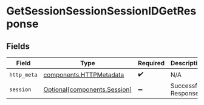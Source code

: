 # GetSessionSessionSessionIDGetResponse


## Fields

| Field                                                              | Type                                                               | Required                                                           | Description                                                        |
| ------------------------------------------------------------------ | ------------------------------------------------------------------ | ------------------------------------------------------------------ | ------------------------------------------------------------------ |
| `http_meta`                                                        | [components.HTTPMetadata](../../models/components/httpmetadata.md) | :heavy_check_mark:                                                 | N/A                                                                |
| `session`                                                          | [Optional[components.Session]](../../models/components/session.md) | :heavy_minus_sign:                                                 | Successful Response                                                |